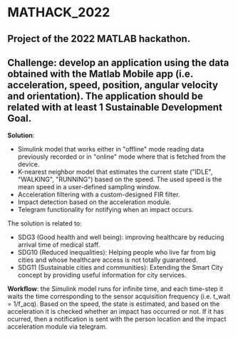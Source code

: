 # MATHACK_2022
Project of the 2022 MATLAB hackathon.
--
Challenge: develop an application using the data obtained with the Matlab Mobile app (i.e. acceleration, speed, position, angular velocity and orientation). The application should be related with at least 1 Sustainable Development Goal.
--
**Solution**: 
- Simulink model that works either in "offline" mode reading data previously recorded or in "online" mode where that is fetched from the device.
- K-nearest neighbor model that estimates the current state ("IDLE", "WALKING", "RUNNING") based on the speed. The used speed is the mean speed in a user-defined sampling window.
- Acceleration filtering with a custom-designed FIR filter.
- Impact detection based on the acceleration module.
- Telegram functionality for notifying when an impact occurs.

The solution is related to:
- SDG3 (Good health and well being): improving healthcare by reducing arrival time of medical staff.
- SDG10 (Reduced inequalities): Helping people who live far from big cities and whose healthcare access is not totally guaranteed.
- SDG11 (Sustainable cities and communities): Extending the Smart City concept by providing useful information for city services.

**Workflow**: the Simulink model runs for infinite time, and each time-step it waits the time corresponding to the sensor acquisition frequency (i.e. t_wait = 1/f_acq). Based on the speed, the state is estimated, and based on the acceleration it is checked whether an impact has occurred or not. If it has ocurred, then a notification is sent with the person location and the impact acceleration module via telegram.
